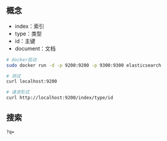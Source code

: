 ## 概念

- index：索引
- type：类型
- id：主键
- document：文档

```sh
# docker启动
sudo docker run -d -p 9200:9200 -p 9300:9300 elasticsearch

# 测试
curl localhost:9200

# 请求形式
curl http://localhost:9200/index/type/id
```
## 搜索

```
?q=
```